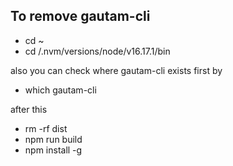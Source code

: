 To remove gautam-cli
-------------
- cd ~
- cd /.nvm/versions/node/v16.17.1/bin

also you can check where gautam-cli exists first by
- which gautam-cli

after this 
- rm -rf dist
- npm run build
- npm install -g